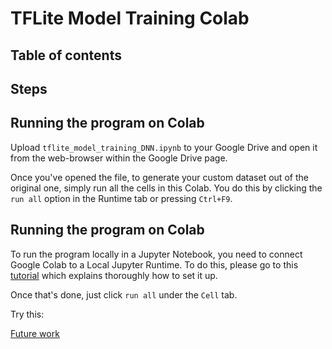 # TFLite Model Training Colab


## Table of contents



## Steps


## Running the program on Colab

Upload `tflite_model_training_DNN.ipynb` to your Google Drive and open it from the web-browser within the Google Drive page. 

Once you've opened the file, to generate your custom dataset out of the original one, simply run all the cells in this Colab. You do this by clicking the `run all` option in the Runtime tab or pressing `Ctrl+F9`.


## Running the program on Colab

To run the program locally in a Jupyter Notebook, you need to connect Google Colab to a Local Jupyter Runtime. To do this, please go to this [tutorial](https://research.google.com/colaboratory/local-runtimes.html "Google Colaboratory") which explains thoroughly how to set it up. 

Once that's done, just click `run all` under the `Cell` tab.



Try this:

[Future work](#https://github.com/cargilgar/Smart-Alarm-using-tinyML/README.md)
